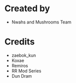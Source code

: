 # Created by
* Nwahs and Mushrooms Team

# Credits
* zaebok_kun
* Koxae
* Remiros
* RR Mod Series
* Dun Dram

